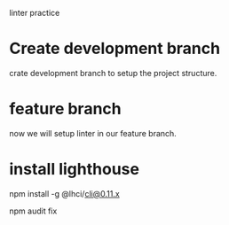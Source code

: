 linter practice

# Create development branch

crate development branch to setup the project structure.

# feature branch

now we will setup linter in our feature branch.

# install lighthouse

npm install -g @lhci/cli@0.11.x

npm audit fix
